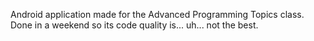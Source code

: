 Android application made for the Advanced Programming Topics class. Done in a weekend so its code quality is... uh... not the best.
